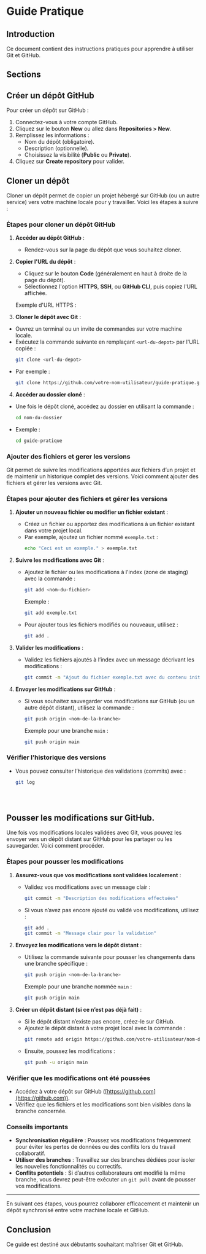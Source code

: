 # Guide Pratique

## Introduction
Ce document contient des instructions pratiques pour apprendre à utiliser Git et GitHub.

## Sections

  ## Créer un dépôt GitHub
Pour créer un dépôt sur GitHub :
1. Connectez-vous à votre compte GitHub.
2. Cliquez sur le bouton **New** ou allez dans **Repositories > New**.
3. Remplissez les informations :
   - Nom du dépôt (obligatoire).
   - Description (optionnelle).
   - Choisissez la visibilité (**Public** ou **Private**).
4. Cliquez sur **Create repository** pour valider.

## Cloner un dépôt

Cloner un dépôt permet de copier un projet hébergé sur GitHub (ou un autre service) vers votre machine locale pour y travailler. Voici les étapes à suivre :

### Étapes pour cloner un dépôt GitHub

1. **Accéder au dépôt GitHub** :  
   - Rendez-vous sur la page du dépôt que vous souhaitez cloner.

2. **Copier l'URL du dépôt** :  
   - Cliquez sur le bouton **Code** (généralement en haut à droite de la page du dépôt).
   - Sélectionnez l'option **HTTPS**, **SSH**, ou **GitHub CLI**, puis copiez l'URL affichée.

   Exemple d'URL HTTPS :
   
3. **Cloner le dépôt avec Git** :  
- Ouvrez un terminal ou un invite de commandes sur votre machine locale.
- Exécutez la commande suivante en remplaçant `<url-du-depot>` par l'URL copiée :
  ```bash
  git clone <url-du-depot>
  ```
- Par exemple :
  ```bash
  git clone https://github.com/votre-nom-utilisateur/guide-pratique.git
  ```

4. **Accéder au dossier cloné** :  
- Une fois le dépôt cloné, accédez au dossier en utilisant la commande :
  ```bash
  cd nom-du-dossier
  ```
- Exemple :
  ```bash
  cd guide-pratique
  ```

### Ajouter des fichiers et gerer les versions


Git permet de suivre les modifications apportées aux fichiers d’un projet et de maintenir un historique complet des versions. Voici comment ajouter des fichiers et gérer les versions avec Git.

### Étapes pour ajouter des fichiers et gérer les versions

1. **Ajouter un nouveau fichier ou modifier un fichier existant** :
   - Créez un fichier ou apportez des modifications à un fichier existant dans votre projet local.
   - Par exemple, ajoutez un fichier nommé `exemple.txt` :
     ```bash
     echo "Ceci est un exemple." > exemple.txt
     ```

2. **Suivre les modifications avec Git** :
   - Ajoutez le fichier ou les modifications à l'index (zone de staging) avec la commande :
     ```bash
     git add <nom-du-fichier>
     ```
     Exemple :
     ```bash
     git add exemple.txt
     ```
   - Pour ajouter tous les fichiers modifiés ou nouveaux, utilisez :
     ```bash
     git add .
     ```

3. **Valider les modifications** :
   - Validez les fichiers ajoutés à l’index avec un message décrivant les modifications :
     ```bash
     git commit -m "Ajout du fichier exemple.txt avec du contenu initial"
     ```

4. **Envoyer les modifications sur GitHub** :
   - Si vous souhaitez sauvegarder vos modifications sur GitHub (ou un autre dépôt distant), utilisez la commande :
     ```bash
     git push origin <nom-de-la-branche>
     ```
     Exemple pour une branche `main` :
     ```bash
     git push origin main
     ```

### Vérifier l’historique des versions
- Vous pouvez consulter l’historique des validations (commits) avec :
  ```bash
  git log


   

## Pousser les modifications sur GitHub.

Une fois vos modifications locales validées avec Git, vous pouvez les envoyer vers un dépôt distant sur GitHub pour les partager ou les sauvegarder. Voici comment procéder.

### Étapes pour pousser les modifications

1. **Assurez-vous que vos modifications sont validées localement** :
   - Validez vos modifications avec un message clair :
     ```bash
     git commit -m "Description des modifications effectuées"
     ```
   - Si vous n’avez pas encore ajouté ou validé vos modifications, utilisez :
     ```bash
     git add .
     git commit -m "Message clair pour la validation"
     ```

2. **Envoyez les modifications vers le dépôt distant** :
   - Utilisez la commande suivante pour pousser les changements dans une branche spécifique :
     ```bash
     git push origin <nom-de-la-branche>
     ```
     Exemple pour une branche nommée `main` :
     ```bash
     git push origin main
     ```

3. **Créer un dépôt distant (si ce n’est pas déjà fait)** :
   - Si le dépôt distant n’existe pas encore, créez-le sur GitHub.
   - Ajoutez le dépôt distant à votre projet local avec la commande :
     ```bash
     git remote add origin https://github.com/votre-utilisateur/nom-du-depot.git
     ```
   - Ensuite, poussez les modifications :
     ```bash
     git push -u origin main
     ```

### Vérifier que les modifications ont été poussées
- Accédez à votre dépôt sur GitHub ([https://github.com](https://github.com)).
- Vérifiez que les fichiers et les modifications sont bien visibles dans la branche concernée.

### Conseils importants
- **Synchronisation régulière** : Poussez vos modifications fréquemment pour éviter les pertes de données ou des conflits lors du travail collaboratif.
- **Utiliser des branches** : Travaillez sur des branches dédiées pour isoler les nouvelles fonctionnalités ou correctifs.
- **Conflits potentiels** : Si d’autres collaborateurs ont modifié la même branche, vous devrez peut-être exécuter un `git pull` avant de pousser vos modifications.

---

En suivant ces étapes, vous pourrez collaborer efficacement et maintenir un dépôt synchronisé entre votre machine locale et GitHub.

## Conclusion
Ce guide est destiné aux débutants souhaitant maîtriser Git et GitHub.
